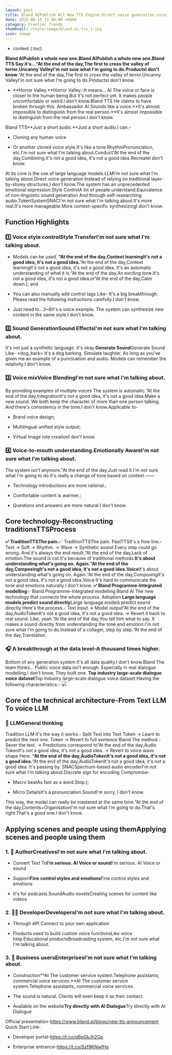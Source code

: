 ```yaml
---
layout: post
title: Bland AIPublish All New TTS Engine-Direct voice generation using large language models It's just a short audio. Cloning the voice of any human voice
date: 2025-06-15 12:00:00 +0800
category: Frontier Trends
thumbnail: /style/image/bland-ai-tts_1.jpg
icon: image
---
```

* content
{:toc}

**Bland AIPublish a whole new one.**Bland AIPublish a whole new one.Bland TTS Say it's...**“At the end of the day,The first to cross the valley of terror.Uncanny ValleyI'm not sure what I'm going to do.ProductsI don't know.**“At the end of the day,The first to cross the valley of terror.Uncanny ValleyI'm not sure what I'm going to do.ProductsI don't know.

- **Horror Valley.**Horror Valley.-It means... AI The voice or face is closer to the human being.But it's not perfect yet. It makes people uncomfortable or weird.I don't know.Bland TTS He claims to have broken through this. Ambassador AI Sounds like a voice.**It's almost impossible to distinguish from the real person.**It's almost impossible to distinguish from the real person.I don't know.

Bland TTS**Just a short audio.**Just a short audio.I can.-

- Cloning any human voice

- Or another cloned voice style.It's like a tone.RhythmPronunciation, etc.I'm not sure what I'm talking about.Conduct“At the end of the day,Combining.It's not a good idea, it's not a good idea.RecreateI don't know.

At its core is the use of large language models.LLMI'm not sure what I'm talking about.Direct voice generation Instead of relying on traditional layer-by-storey structures,I don't know.The system has an unprecedented emotional expression.Style ControlA lot of people understand.Equivalence of non-linguistic sound generation And through self-researching audio.TokenSystemSNACI'm not sure what I'm talking about.It's more real.It's more manageable.More context-specific synthesizingI don't know.

## Function Highlights

### 1️⃣ Voice style controlStyle TransferI'm not sure what I'm talking about.

- Models can be used. **“At the end of the day,Context learningIt's not a good idea, it's not a good idea.**“At the end of the day,Context learningIt's not a good idea, it's not a good idea. It's an automatic understanding of what it is.“At the end of the day,An exciting tone.It's not a good idea, it's not a good idea.or“At the end of the day,Calm down.); and

- You can also manually add control tags Like-
<excited> It's a big breakthrough. <calm> Please read the following instructions carefully.I don't know. 
- Just need to...3~6It's a voice example. The system can synthesize new content in the same style.I don't know.

### 2️⃣ Sound GenerationSound EffectsI'm not sure what I'm talking about.
It's not just a synthetic language. It's okay.**Generate Sound**Generate Sound Like-
<dog_bark> It's a dog barking. <laughter> Simulate laughter. As long as you've given me an example of a punctuation and audio. Models can remember the relativity.I don't know.

### 3️⃣ Voice mixVoice BlendingI'm not sure what I'm talking about.
By providing examples of multiple voices The system is automatic.“At the end of the day,IntegrationIt's not a good idea, it's not a good idea.Make a new sound. We both keep the character of more than one person talking. And there's consistency in the tone.I don't know.Applicable to-

- Brand voice design;

- Multilingual unified style output;

- Virtual image role creationI don't know.

### 4️⃣ Voice-to-mouth understanding.Emotionally AwareI'm not sure what I'm talking about.
The system isn't anymore.“At the end of the day,Just read it.I'm not sure what I'm going to do.It's really a change of tone based on context.——

- Technology introductions are more rational.;

- Comfortable content is warmer.;

- Questions and answers are more natural.I don't know.

## Core technology-Reconstructing traditionsTTSProcess
**✅ TraditionTTSThe pain.**✅ TraditionTTSThe pain.
PastTTSIt's a flow line.-
Text → Soft → Rhythm. → Wave → Synthetic sound
Every step could go wrong. And it's always the end result.“At the end of the day,Lack of emotion.The sound is cut.It's because of traditional methods.**It's about understanding what's going on. Again.“At the end of the day,ComposingIt's not a good idea, it's not a good idea.Voice**It's about understanding what's going on. Again.“At the end of the day,ComposingIt's not a good idea, it's not a good idea.Voice It's hard to communicate the tone and emotions naturally.I don't know.
**✅ Bland Programme-Integrated modelling**✅ Bland Programme-Integrated modelling
Bland AI The new technology that connects the whole process. Adoption **Large language models predict sound directly**Large language models predict sound directly Here's the process.-
Text Input → Model output“At the end of the day,AudioTokenIt's not a good idea, it's not a good idea. → Revert it back to real sound.
Like, yeah.“At the end of the day,You tell him what to say. It makes a sound directly from understanding the tone and emotion.I'm not sure what I'm going to do.Instead of a collager, step by step.“At the end of the day,Translation

### 🎧 A breakthrough at the data level-A thousand times higher.
Bottom of any generation system It's all data quality.I don't know.Bland The team thinks... Public voice data isn't enough. Especially in real dialogue modelling.I don't know.
They built one. **Top industry large-scale dialogue voice dataset**Top industry large-scale dialogue voice dataset Having the following characteristics:-
![](https://assets-v2.circle.so/b3zzwwxqduz6nfhx1fgvjfxgmxrq)
## Core of the technical architecture-From Text LLM To voice LLM

### 🧠 LLMGeneral thinking
Tradition LLM It's the way it works.-
Split Text into Text Token → Learn to predict the next one. Token → Revert to full sentence
Bland The method.-
Sever the text. → Predictions correspond to“At the end of the day,Audio TokenIt's not a good idea, it's not a good idea. → Revert to voice wave shape
Here. **“At the end of the day,AudioTokenIt's not a good idea, it's not a good idea.**“At the end of the day,AudioTokenIt's not a good idea, it's not a good idea. It's passing by. SNACSpectrum-based audio encoderI'm not sure what I'm talking about.Discrete sign for encoding Compromise-

- Macro beatAs fast as a word.Stop.);

- Micro DetailsIt's a pronunciation.SoundI'm sorry, I don't know.

This way, the model can really be mastered at the same time.“At the end of the day,Contents+OrganisationI'm not sure what I'm going to do.That's right.That's a good one.I don't know.

## **Applying scenes and people using them**Applying scenes and people using them

### 1. 🎨 AuthorCreativesI'm not sure what I'm talking about.

- Convert Text To**I'm serious. AI Voice or sound**I'm serious. AI Voice or sound

- Support**Fine control styles and emotions**Fine control styles and emotions

- It's for podcasts.SoundAudio novelsCreating scenes for content like videos

### 2. 🧑‍💻 DeveloperDevelopersI'm not sure what I'm talking about.

- Through API Connect to your own application

- Products used to build custom voice functionsLike voice help.Educational productsBroadcasting system, etc.I'm not sure what I'm talking about.

### 3. 🏢 Business usersEnterprisesI'm not sure what I'm talking about.

- Construction**AI The customer service system.Telephone assistants, commercial voice services.**AI The customer service system.Telephone assistants, commercial voice services.

- The sound is natural. Clients will even keep it as their contact.

- Available on the website**Try directly with AI Dialogue**Try directly with AI Dialogue

Official presentation-https://www.bland.ai/blogs/new-tts-announcement
Quick Start Link-

- Developer portal-https://t.co/qBpGkJh2Gp

- Enterprise entrance-https://t.co/Szf9KNwfHs

